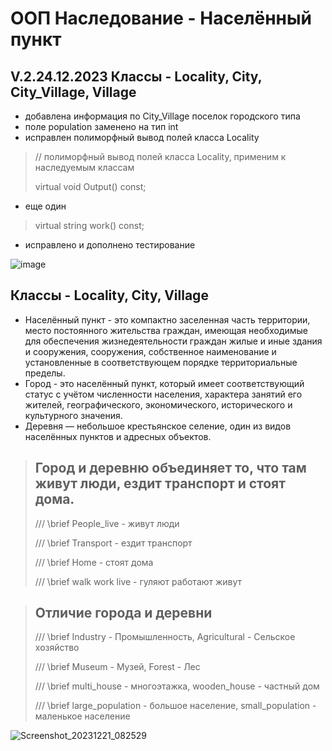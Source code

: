 # ООП Наследование - Населённый пункт
## V.2.24.12.2023 Классы - Locality, City, City_Village, Village
- добавлена информация по City_Village поселок городского типа
- поле population заменено на тип int
- исправлен полиморфный вывод полей класса Locality
>
> // полиморфный вывод полей класса Locality, применим к наследуемым классам
>
> virtual void Output() const;
>
- еще один
>
> virtual string work() const;
>
- исправлено и дополнено тестирование

  
![image](https://github.com/BurdinskayaNV/OOP-2-kurs/assets/148595309/cc02e8c5-2bca-457a-851b-b70b4799637b)


## Классы - Locality, City, Village
- Населённый пункт - это компактно заселенная часть территории,
  место постоянного жительства граждан, имеющая необходимые для 
  обеспечения жизнедеятельности граждан жилые и иные здания и сооружения,
  сооружения, собственное наименование и установленные в соответствующем
  порядке территориальные пределы.
- Город - это населённый пункт, который имеет соответствующий статус с 
  учётом численности населения, характера занятий его жителей, 
  географического, экономического, исторического и культурного значения.
- Деревня — небольшое крестьянское селение, 
  один из видов населённых пунктов и адресных объектов.

>  ## Город и деревню объединяет то, что там живут люди, ездит транспорт и стоят дома.
> 
>  /// \brief People_live - живут люди
> 
>  /// \brief Transport - ездит транспорт
> 
>  /// \brief Home - стоят дома
> 
>  /// \brief walk work live - гуляют работают живут
> 



>  ## Отличие города и деревни
> 
>  /// \brief Industry - Промышленность, Agricultural - Сельское хозяйство
> 
>  /// \brief Museum - Музей, Forest - Лес
> 
>  /// \brief multi_house - многоэтажка, wooden_house - частный дом
> 
>  /// \brief large_population - большое население, small_population - маленькое население
> 


![Screenshot_20231221_082529](https://github.com/BurdinskayaNV/OOP-2-kurs/assets/148595309/ff136f9f-5c31-44f7-a230-fa2e5351d4c6)
